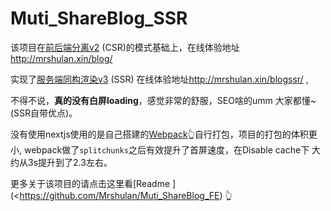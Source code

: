 # Muti_ShareBlog_SSR
该项目在[前后端分离v2](https://github.com/Mrshulan/Muti_ShareBlog_FE) (CSR)的模式基础上，在线体验地址<http://mrshulan.xin/blog/>

实现了[服务端同构渲染v3](https://github.com/Mrshulan/Muti_ShareBlog_SSR) (SSR) 在线体验地址<http://mrshulan.xin/blogssr/> ,

不得不说，**真的没有白屏loading**，感觉非常的舒服，SEO啥的umm 大家都懂~(SSR自带优点)。

没有使用nextjs使用的是自己搭建的[Webpack](https://github.com/Mrshulan/Train_demo/tree/master/React-ssr)👆自行打包，项目的打包的体积更小, webpack做了`splitchunks`之后有效提升了首屏速度，在Disable cache下 大约从3s提升到了2.3左右。

更多关于该项目的请点击这里看[Readme ](<https://github.com/Mrshulan/Muti_ShareBlog_FE) 👆
